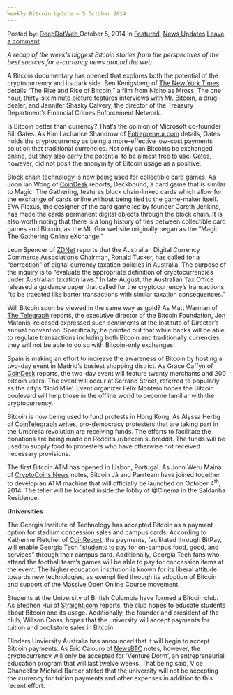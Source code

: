 ```yaml
---
Weekly Bitcoin Update – 5 October 2014
---
```

<article class="post-listing post-7302 post type-post status-publish format-standard has-post-thumbnail hentry category-deepdot-news category-news-updates tag-1779 tag-bitcoin tag-october tag-update tag-weekly">
    <div class="post-inner">
        <span>Posted by: <a href="https://www.deepdotweb.com/author/admin/" title="">DeepDotWeb </a></span>
    <span>October 5, 2014</span>
    <span>in <a href="https://www.deepdotweb.com/category/deepdot-news/" rel="category tag">Featured</a>, <a href="https://www.deepdotweb.com/category/news-updates/" rel="category tag">News Updates</a></span>
    <span><a href="https://www.deepdotweb.com/2014/10/05/weekly-bitcoin-update-5-october-2014/#respond">Leave a comment</a></span>
    </p>
    <div class="clear"></div>
    <div class="entry">
    <p><em>A recap of the week&#8217;s biggest Bitcoin stories from the perspectives of the best sources for e-currency news around the web </em></p>
    <p>A Bitcoin documentary has opened that explores both the potential of the cryptocurrency and its dark side. Ben Kenigsberg of <a href="http://www.nytimes.com/2014/10/03/movies/the-rise-and-rise-of-bitcoin-from-nicholas-mross.html">The New York Times</a> details “The Rise and Rise of Bitcoin,” a film from Nicholas Mross. The one hour, thirty-six minute picture features interviews with Mr. Bitcoin, a drug-dealer, and Jennifer Shasky Calvery, the director of the Treasury Department&#8217;s Financial Crimes Enforcement Network.</p>
    <p>Is Bitcoin better than currency? That&#8217;s the opinion of Microsoft co-founder Bill Gates. As Kim Lachance Shandrow of <a href="http://www.entrepreneur.com/article/238103">Entrepreneur.com</a> details, Gates holds the cryptocurrency as being a more-effective low-cost payments solution that traditional currencies. Not only can Bitcoins be exchanged online, but they also carry the potential to be almost free to use. Gates, however, did not posit the anonymity of Bitcoin usage as a positive.</p>
    <p>Block chain technology is now being used for collectible card games. As Joon Ian Wong of <a href="http://www.coindesk.com/bitcoin-startup-brings-collectible-card-games-block-chain/">CoinDesk</a> reports, Deckbound, a card game that is similar to Magic: The Gathering, features block chain-linked cards which allow for the exchange of cards online without being tied to the game-maker itself. EVA Plexus, the designer of the card game led by founder Gareth Jenkins, has made the cards permanent digital objects through the block chain. It is also worth noting that there is a long history of ties between collectible card games and Bitcoin, as the Mt. Gox website originally began as the “Magic The Gathering Online eXchange.”</p>
    <p>Leon Spencer of <a href="http://www.zdnet.com/industry-calls-for-correction-of-australian-bitcoin-taxation-7000034277/">ZDNet</a> reports that the Australian Digital Currency Commerce Association&#8217;s Chairman, Ronald Tucker, has called for a “correction” of digital currency taxation policies in Australia. The purpose of the inquiry is to “evaluate the appropriate definition of cryptocurrencies under Australian taxation laws.” In late August, the Australian Tax Office released a guidance paper that called for the cryptocurrency&#8217;s transactions “to be traeated like barter transactions with similar taxation consequences.”</p>
    <p>Will Bitcoin soon be viewed in the same way as gold? As Matt Warman of <a href="http://www.telegraph.co.uk/technology/news/11138581/Bitcoin-will-become-the-new-gold.html">The Telegraph</a> reports, the executive director of the Bitcoin Foundation, Jon Matonis, released expressed such sentiments at the Institute of Director&#8217;s annual convention. Specifically, he pointed out that while banks will be able to regulate transactions including both Bitcoin and traditionally currencies, they will not be able to do so with Bitcoin-only exchanges.</p>
    <p>Spain is making an effort to increase the awareness of Bitcoin by hosting a two-day event in Madrid&#8217;s busiest shopping district. As Grace Caffyn of <a href="http://www.coindesk.com/spains-bitcoin-boulevard-aims-worlds-biggest-best/">CoinDesk</a> reports, the two-day event will feature twenty merchants and 200 bitcoin users. The event will occur at Serrano Street, referred to popularly as the city&#8217;s &#8216;Gold Mile&#8217;. Event organizer Félix Montero hopes the Bitcoin boulevard will help those in the offline world to become familiar with the cryptocurrency.</p>
    <p>Bitcoin is now being used to fund protests in Hong Kong. As Alyssa Hertig of <a href="http://cointelegraph.com/news/112677/you-can-now-fund-the-hong-kong-protesters-with-bitcoin">CoinTelegraph</a> writes, pro-democracy protesters that are taking part in the Umbrella revolution are receiving funds. The efforts to facilitate the donations are being made on Reddit&#8217;s /r/bitcoin subreddit. The funds will be used to supply food to protesters who have otherwise not received necessary provisions.</p>
    <p>The first Bitcoin ATM has opened in Lisbon, Portugal. As John Weru Maina of <a href="https://www.cryptocoinsnews.com/lisbon-portugal-gets-first-bitcoin-atm-from-bitcoin-ja-partteam/">CryptoCoins News</a> notes, Bitcoin Já and Parrteam have joined together to develop an ATM machine that will officially be launched on October 4<sup>th</sup>, 2014. The teller will be located inside the lobby of @Cinema in the Saldanha Residence.</p>
    <p><strong>Universities</strong></p>
    <p>The Georgia Institute of Technology has accepted Bitcoin as a payment option for stadium concession sales and campus cards. According to Katherine Fletcher of <a href="https://coinreport.net/georgia-tech-adds-bitcoin-payment-option-stadium-concession-sales-campus-cards/">CoinReport</a>, the payments, facilitated through BitPay, will enable Georgia Tech “students to pay for on-campus food, good, and services” through their campus card. Additionally, Georgia Tech fans who attend the football team&#8217;s games will be able to pay for concession items at the event. The higher education institution is known for its liberal attitude towards new technologies, as exemplified through its adoption of Bitcoin and support of the Massive Open Online Course movement.</p>
    <p>Students at the University of British Columbia have formed a Bitcoin club. As Stephen Hui of <a href="http://www.straight.com/life/742421/university-british-columbia-students-form-bitcoin-club">Straight.com</a> reports, the club hopes to educate students about Bitcoin and its usage. Additionally, the founder and president of the club, Willson Cross, hopes that the university will accept payments for tuition and bookstore sales in Bitcoin.</p>
    <p>Flinders Unviersity Australia has announced that it will begin to accept Bitcoin payments. As Eric Calouro of <a href="http://newsbtc.com/2014/10/03/flinders-university-accepting-bitcoin-entrepreneurial-program/">NewsBTC</a> notes, however, the cryptocurrency will only be accepted for &#8216;Venture Dorm&#8217;, an entrepreneurial education program that will last twelve weeks. That being said, Vice Chancellor Michael Barber stated that the university will not be accepting the currency for tuition payments and other expenses in addition to this recent effort.</p>
    </div>
    <span style="display:none"><a href="https://www.deepdotweb.com/tag/2014/" rel="tag">2014</a> <a href="https://www.deepdotweb.com/tag/bitcoin/" rel="tag">bitcoin</a> <a href="https://www.deepdotweb.com/tag/october/" rel="tag">october</a> <a href="https://www.deepdotweb.com/tag/update/" rel="tag">update</a> <a href="https://www.deepdotweb.com/tag/weekly/" rel="tag">weekly</a></span> <span style="display:none" class="updated">2014-10-05</span>
    <div style="display:none" class="vcard author" itemprop="author" itemscope itemtype="http://schema.org/Person"><strong class="fn" itemprop="name"><a href="https://www.deepdotweb.com/author/admin/" title="Posts by DeepDotWeb" rel="author">DeepDotWeb</a></strong></div>
    </div>
</article>

